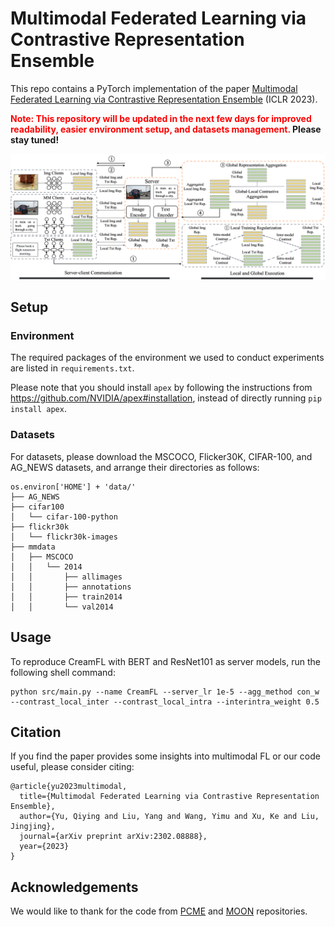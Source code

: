 # Multimodal Federated Learning via Contrastive Representation Ensemble

This repo contains a PyTorch implementation of the paper [Multimodal Federated Learning via Contrastive Representation Ensemble](https://arxiv.org/abs/2302.08888) (ICLR 2023). 

**<font color='red'>Note: This repository will be updated in the next few days for improved readability, easier environment setup, and datasets management.</font> Please stay tuned!**

![](imgs/method.png)

## Setup

### Environment

The required packages of the environment we used to conduct experiments are listed in `requirements.txt`.

Please note that you should install `apex` by following the instructions from https://github.com/NVIDIA/apex#installation, instead of directly running `pip install apex`.

### Datasets

For datasets, please download the MSCOCO, Flicker30K, CIFAR-100, and AG_NEWS datasets, and arrange their directories as follows:

```
os.environ['HOME'] + 'data/'
├── AG_NEWS
├── cifar100
│   └── cifar-100-python
├── flickr30k
│   └── flickr30k-images
├── mmdata
│   ├── MSCOCO
│   │   └── 2014
│   │       ├── allimages
│   │       ├── annotations
│   │       ├── train2014
│   │       └── val2014
```

## Usage

To reproduce CreamFL with BERT and ResNet101 as server models, run the following shell command:

```shell
python src/main.py --name CreamFL --server_lr 1e-5 --agg_method con_w --contrast_local_inter --contrast_local_intra --interintra_weight 0.5
```

## Citation

If you find the paper provides some insights into multimodal FL or our code useful, please consider citing:

```
@article{yu2023multimodal,
  title={Multimodal Federated Learning via Contrastive Representation Ensemble},
  author={Yu, Qiying and Liu, Yang and Wang, Yimu and Xu, Ke and Liu, Jingjing},
  journal={arXiv preprint arXiv:2302.08888},
  year={2023}
}
```

## Acknowledgements

We would like to thank for the code from [PCME](https://github.com/naver-ai/pcme) and [MOON](https://github.com/QinbinLi/MOON) repositories.
